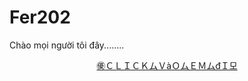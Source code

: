 # Fer202
Chào mọi người tôi đây........

<div align="center">
  <a href="http://ltcuong24.io.vn/">㊝ＣＬＩＣＫムＶàＯムＥＭムđＩ모</a>
</div>
